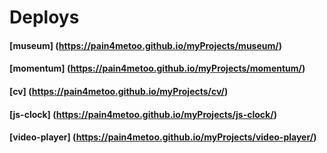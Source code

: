 # Deploys
#### [museum] (https://pain4metoo.github.io/myProjects/museum/) 
#### [momentum] (https://pain4metoo.github.io/myProjects/momentum/) 
#### [cv] (https://pain4metoo.github.io/myProjects/cv/) 
#### [js-clock] (https://pain4metoo.github.io/myProjects/js-clock/)
#### [video-player] (https://pain4metoo.github.io/myProjects/video-player/)
